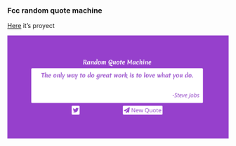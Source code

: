 ### Fcc random quote machine

[Here](https://nacho93h.netlify.app/) it’s proyect

![img](https://github.com/Ignaherrero/fcc-quote-machine/blob/master/public/img.png)


